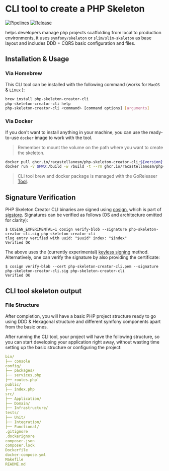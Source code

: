 # CLI tool to create a PHP Skeleton

[![Pipelines](https://github.com/racastellanosm/tools-php-skeleton-creator/actions/workflows/pull_request.yaml/badge.svg)](https://github.com/racastellanosm/tools-php-skeleton-creator/actions/workflows/pull_request.yaml) [![Release](https://github.com/racastellanosm/tools-php-skeleton-creator/actions/workflows/release.yaml/badge.svg)](https://github.com/racastellanosm/tools-php-skeleton-creator/actions/workflows/release.yaml)

helps developers manage php projects scaffolding from local to production environments, it uses `symfony/skeleton` or
`slim/slim-skeleton` as base layout and includes DDD + CQRS basic configuration and files.

## Installation & Usage

### Via Homebrew

This CLI tool can be installed with the following command (works for `MacOS` & `Linux` ):

 ```bash
brew install php-skeleton-creator-cli
php-skeleton-creator-cli help
php-skeleton-creator-cli <command> [command options] [arguments]
```

### Via Docker

If you don't want to install anything in your machine, you can use the ready-to-use `docker` image to work with the
tool.

> Remember to mount the volume on the path where you want to create the skeleton.

 ```bash
docker pull ghcr.io/racastellanosm/php-skeleton-creator-cli:${version}
docker run -v $PWD:/build -w /build -t --rm ghcr.io/racastellanosm/php-skeleton-creator-cli:${version} ${command} ${options} ${arguments}
```

> CLI tool brew and docker package is managed with the GoReleaser [Tool][1].

## Signature Verification

PHP Skeleton Creator CLI binaries are signed using [cosign][2], which is part of [sigstore][3].
Signatures can be verified as follows (OS and architecture omitted for clarity):

```console
$ COSIGN_EXPERIMENTAL=1 cosign verify-blob --signature php-skeleton-creator-cli.sig php-skeleton-creator-cli
tlog entry verified with uuid: "$uuid" index: "$index"
Verified OK
```

The above uses the (currently experimental) [keyless signing][4] method.
Alternatively, one can verify the signature by also providing the certificate:

```console
$ cosign verify-blob --cert php-skeleton-creator-cli.pem --signature php-skeleton-creator-cli.sig php-skeleton-creator-cli
Verified OK
```

## CLI tool skeleton output

### File Structure

After completion, you will have a basic PHP project structure ready to go using DDD & Hexagonal structure and different
symfony components apart from the basic ones.

After running the CLI tool, your project will have the following structure, so you can start developing your application
right away, without wasting time setting up the basic structure or configuring the project:

```yaml
bin/
├── console
config/
├── packages/
├── services.php
├── routes.php`
public/
├── index.php
src/
├── Application/
├── Domain/
├── Infrastructure/
tests/
├── Unit/
├── Integration/
├── Functional/
.gitignore
.dockerignore
composer.json
composer.lock
Dockerfile
docker-compose.yml
Makefile
README.md
````

[1]: https://goreleaser.com

[2]: https://github.com/SigStore/cosign

[3]: https://www.sigstore.dev/

[4]: https://github.com/sigstore/cosign/blob/main/KEYLESS.md